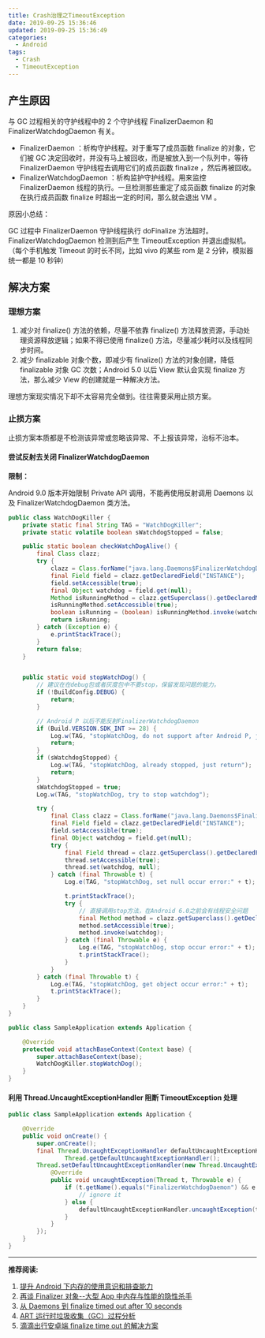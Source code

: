 ```yaml
---
title: Crash治理之TimeoutException
date: 2019-09-25 15:36:46
updated: 2019-09-25 15:36:49
categories:
  - Android
tags:
  - Crash
  - TimeoutException
---
```


## 产生原因

与 GC 过程相关的守护线程中的 2 个守护线程 FinalizerDaemon 和 FinalizerWatchdogDaemon 有关。

- FinalizerDaemon ：析构守护线程。对于重写了成员函数 finalize 的对象，它们被 GC 决定回收时，并没有马上被回收，而是被放入到一个队列中，等待 FinalizerDaemon 守护线程去调用它们的成员函数 finalize ，然后再被回收。
- FinalizerWatchdogDaemon ：析构监护守护线程。用来监控 FinalizerDaemon 线程的执行。一旦检测那些重定了成员函数 finalize 的对象在执行成员函数 finalize 时超出一定的时间，那么就会退出 VM 。

原因小总结：

GC 过程中 FinalizerDaemon 守护线程执行 doFinalize 方法超时。FinalizerWatchdogDaemon 检测到后产生 TimeoutException 并退出虚拟机。
（每个手机触发 Timeout 的时长不同，比如 vivo 的某些 rom 是 2 分钟，模拟器统一都是 10 秒钟）

## 解决方案

### 理想方案

1. 减少对 finalize() 方法的依赖，尽量不依靠 finalize() 方法释放资源，手动处理资源释放逻辑；如果不得已使用 finalize() 方法，尽量减少耗时以及线程同步时间。
2. 减少 finalizable 对象个数，即减少有 finalize() 方法的对象创建，降低 finalizable 对象 GC 次数；Android 5.0 以后 View 默认会实现 finalize 方法，那么减少 View 的创建就是一种解决方法。

理想方案现实情况下却不太容易完全做到。往往需要采用止损方案。

### 止损方案

止损方案本质都是不检测该异常或忽略该异常、不上报该异常，治标不治本。

#### 尝试反射去关闭 FinalizerWatchdogDaemon

**限制：**

Android 9.0 版本开始限制 Private API 调用，不能再使用反射调用 Daemons 以及 FinalizerWatchdogDaemon 类方法。

```java
public class WatchDogKiller {
    private static final String TAG = "WatchDogKiller";
    private static volatile boolean sWatchdogStopped = false;

    public static boolean checkWatchDogAlive() {
        final Class clazz;
        try {
            clazz = Class.forName("java.lang.Daemons$FinalizerWatchdogDaemon");
            final Field field = clazz.getDeclaredField("INSTANCE");
            field.setAccessible(true);
            final Object watchdog = field.get(null);
            Method isRunningMethod = clazz.getSuperclass().getDeclaredMethod("isRunning");
            isRunningMethod.setAccessible(true);
            boolean isRunning = (boolean) isRunningMethod.invoke(watchdog);
            return isRunning;
        } catch (Exception e) {
            e.printStackTrace();
        }
        return false;
    }


    public static void stopWatchDog() {
        // 建议在在debug包或者灰度包中不要stop，保留发现问题的能力。
        if (!BuildConfig.DEBUG) {
            return;
        }

        // Android P 以后不能反射FinalizerWatchdogDaemon
        if (Build.VERSION.SDK_INT >= 28) {
            Log.w(TAG, "stopWatchDog, do not support after Android P, just return");
            return;
        }
        if (sWatchdogStopped) {
            Log.w(TAG, "stopWatchDog, already stopped, just return");
            return;
        }
        sWatchdogStopped = true;
        Log.w(TAG, "stopWatchDog, try to stop watchdog");

        try {
            final Class clazz = Class.forName("java.lang.Daemons$FinalizerWatchdogDaemon");
            final Field field = clazz.getDeclaredField("INSTANCE");
            field.setAccessible(true);
            final Object watchdog = field.get(null);
            try {
                final Field thread = clazz.getSuperclass().getDeclaredField("thread");
                thread.setAccessible(true);
                thread.set(watchdog, null);
            } catch (final Throwable t) {
                Log.e(TAG, "stopWatchDog, set null occur error:" + t);

                t.printStackTrace();
                try {
                    // 直接调用stop方法，在Android 6.0之前会有线程安全问题
                    final Method method = clazz.getSuperclass().getDeclaredMethod("stop");
                    method.setAccessible(true);
                    method.invoke(watchdog);
                } catch (final Throwable e) {
                    Log.e(TAG, "stopWatchDog, stop occur error:" + t);
                    t.printStackTrace();
                }
            }
        } catch (final Throwable t) {
            Log.e(TAG, "stopWatchDog, get object occur error:" + t);
            t.printStackTrace();
        }
    }
}

```

```java
public class SampleApplication extends Application {

    @Override
    protected void attachBaseContext(Context base) {
        super.attachBaseContext(base);
        WatchDogKiller.stopWatchDog();
    }
}
```

#### 利用 Thread.UncaughtExceptionHandler 阻断 TimeoutException 处理

```java
public class SampleApplication extends Application {

    @Override
    public void onCreate() {
        super.onCreate();
        final Thread.UncaughtExceptionHandler defaultUncaughtExceptionHandler =
                Thread.getDefaultUncaughtExceptionHandler();
        Thread.setDefaultUncaughtExceptionHandler(new Thread.UncaughtExceptionHandler() {
            @Override
            public void uncaughtException(Thread t, Throwable e) {
                if (t.getName().equals("FinalizerWatchdogDaemon") && e instanceof TimeoutException) {
                    // ignore it
                } else {
                    defaultUncaughtExceptionHandler.uncaughtException(t, e);
                }
            }
        });
    }
}

```

---

**推荐阅读:**

1. [提升 Android 下内存的使用意识和排查能力](https://yq.aliyun.com/articles/225751)
2. [再谈 Finalizer 对象--大型 App 中内存与性能的隐性杀手](https://yq.aliyun.com/articles/225755)
3. [从 Daemons 到 finalize timed out after 10 seconds](https://www.jianshu.com/p/18950c9b0ec9)
4. [ART 运行时垃圾收集（GC）过程分析](https://blog.csdn.net/pbm863521/article/details/74451935)
5. [滴滴出行安卓端 finalize time out 的解决方案](https://segmentfault.com/a/1190000019373275)
